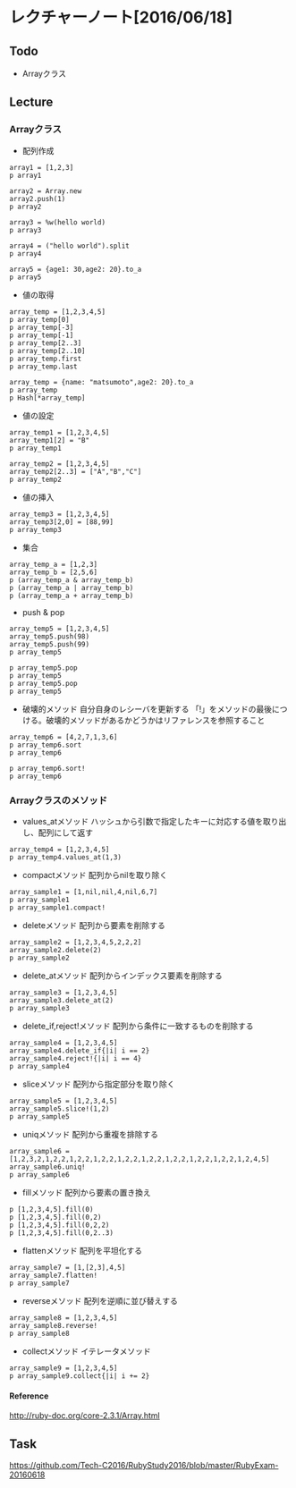 # レクチャーノート[2016/06/18]

## Todo
 - Arrayクラス

## Lecture

### Arrayクラス

- 配列作成
```
array1 = [1,2,3]
p array1

array2 = Array.new
array2.push(1)
p array2

array3 = %w(hello world)
p array3

array4 = ("hello world").split
p array4

array5 = {age1: 30,age2: 20}.to_a
p array5
```

- 値の取得
```
array_temp = [1,2,3,4,5]
p array_temp[0]
p array_temp[-3]
p array_temp[-1]
p array_temp[2..3]
p array_temp[2..10]
p array_temp.first
p array_temp.last

array_temp = {name: "matsumoto",age2: 20}.to_a
p array_temp
p Hash[*array_temp]
```

- 値の設定
```
array_temp1 = [1,2,3,4,5]
array_temp1[2] = "B"
p array_temp1

array_temp2 = [1,2,3,4,5]
array_temp2[2..3] = ["A","B","C"]
p array_temp2
```

- 値の挿入
```
array_temp3 = [1,2,3,4,5]
array_temp3[2,0] = [88,99]
p array_temp3
```

- 集合
```
array_temp_a = [1,2,3]
array_temp_b = [2,5,6]
p (array_temp_a & array_temp_b)
p (array_temp_a | array_temp_b)
p (array_temp_a + array_temp_b)
```

- push & pop
```
array_temp5 = [1,2,3,4,5]
array_temp5.push(98)
array_temp5.push(99)
p array_temp5
```

```
p array_temp5.pop
p array_temp5
p array_temp5.pop
p array_temp5
```

- 破壊的メソッド
自分自身のレシーバを更新する
「!」をメソッドの最後につける。破壊的メソッドがあるかどうかはリファレンスを参照すること
```
array_temp6 = [4,2,7,1,3,6]
p array_temp6.sort
p array_temp6

p array_temp6.sort!
p array_temp6
```

### Arrayクラスのメソッド

- values_atメソッド
ハッシュから引数で指定したキーに対応する値を取り出し、配列にして返す
```
array_temp4 = [1,2,3,4,5]
p array_temp4.values_at(1,3)
```

- compactメソッド
配列からnilを取り除く
```
array_sample1 = [1,nil,nil,4,nil,6,7]
p array_sample1
p array_sample1.compact!
```

- deleteメソッド
配列から要素を削除する
```
array_sample2 = [1,2,3,4,5,2,2,2]
array_sample2.delete(2)
p array_sample2
```

- delete_atメソッド
配列からインデックス要素を削除する
```
array_sample3 = [1,2,3,4,5]
array_sample3.delete_at(2)
p array_sample3
```

- delete_if,reject!メソッド 
配列から条件に一致するものを削除する
```
array_sample4 = [1,2,3,4,5]
array_sample4.delete_if{|i| i == 2}
array_sample4.reject!{|i| i == 4}
p array_sample4
```

- sliceメソッド
配列から指定部分を取り除く
```
array_sample5 = [1,2,3,4,5]
array_sample5.slice!(1,2)
p array_sample5
```

- uniqメソッド
配列から重複を排除する
```
array_sample6 = [1,2,3,2,1,2,2,1,2,2,1,2,2,1,2,2,1,2,2,1,2,2,1,2,2,1,2,2,1,2,4,5]
array_sample6.uniq!
p array_sample6
```

- fillメソッド
配列から要素の置き換え
```
p [1,2,3,4,5].fill(0)
p [1,2,3,4,5].fill(0,2)
p [1,2,3,4,5].fill(0,2,2)
p [1,2,3,4,5].fill(0,2..3)
```

- flattenメソッド
配列を平坦化する
```
array_sample7 = [1,[2,3],4,5]
array_sample7.flatten!
p array_sample7
```

- reverseメソッド
配列を逆順に並び替えする
```
array_sample8 = [1,2,3,4,5]
array_sample8.reverse!
p array_sample8
```

- collectメソッド
イテレータメソッド
```
array_sample9 = [1,2,3,4,5]
p array_sample9.collect{|i| i += 2}
```

#### Reference
http://ruby-doc.org/core-2.3.1/Array.html

## Task
https://github.com/Tech-C2016/RubyStudy2016/blob/master/RubyExam-20160618
